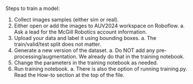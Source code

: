 Steps to train a model:
1. Collect images samples (either sim or real).
2. Either open or add the images to AUV2024 workspace on Roboflow.
    a. Ask a lead for the McGill Robotics account information.
3. Upload your data and label it using bounding boxes.
    a. The train/valid/test split does not matter.
4. Generate a new version of the dataset. 
    a. Do NOT add any pre-processing/augmentation. We already do that in the training notebook.
5. Change the parameters in the training notebook as needed.
6. Run training notebook.
    a. There is also the option of running training.py. Read the How-to section at the top of the file.